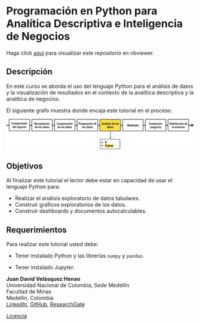 # Programación en Python para Analítica Descriptiva e Inteligencia de Negocios


Haga click [aquí](http://nbviewer.jupyter.org/github/jdvelasq/Python-for-descriptive-analytics/tree/master/)
para visualizar este repositorio en nbviewer.

## Descripción

En este curso se aborda el uso del lenguaje Python para el análisis de datos y la visualización de resultados en el contexto de la analítica descriptiva y la analítica de negocios.

El siguiente grafo muestra donde encaja este tutorial en el proceso.

![readme-python-descriptive](images/readme-python-descriptive.jpg)

## Objetivos

Al finalizar este tutorial el lector debe estar en capacidad de usar
el lenguaje Python para:

* Realizar el análisis exploratorio de datos tabulares.
* Construir gráficos exploratorios de los datos.
* Construir dashboards y documentos autocalculables.  

## Requerimientos

Para realizar este tutorial usted debe:

* Tener instalado Python y las librerías `numpy` y `pandas`.

* Tener instalado Jupyter.

**Juan David Velásquez Henao**    
Universidad Nacional de Colombia, Sede Medellín  
Facultad de Minas  
Medellín, Colombia  
[LinkedIn](https://co.linkedin.com/in/juan-david-velásquez-henao-94078979), [GitHub](https://github.com/jdvelasq), [ResearchGate](https://www.researchgate.net/profile/Juan_Velasquez8)


[Licencia](https://github.com/jdvelasq/Python-for-descriptive-analytics/tree/master/LICENSE)
